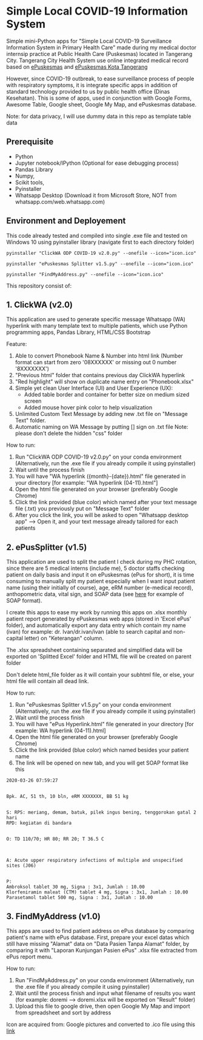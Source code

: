 # Simple Local COVID-19 Information System
Simple mini-Python apps for "Simple Local COVID-19 Surveillance Information System in Primary Health Care" made during my medical doctor internsip practice at Public Health Care (Puskesmas) located in Tangerang City. Tangerang City Health System use online integrated medical record based on [ePuskesmas](epuskesmas.id) and [ePuskesmas Kota Tangerang](https://kotatangerang.epuskesmas.id/)

However, since COVID-19 outbreak, to ease surveillance process of people with respiratory symptoms, it is integrate specific apps in addition of standard technology provided to us by public health office (Dinas Kesehatan). This is some of apps, used in conjunction with Google Forms, Awesome Table, Google sheet, Google My Map, and ePuskesmas database.

Note: for data privacy, I will use dummy data in this repo as template table data

## Prerequisite 
- Python
- Jupyter notebook/IPython (Optional for ease debugging process)
- Pandas Library 
- Numpy, 
- Scikit tools, 
- Pyinstaller
- Whatsapp Desktop (Download it from Microsoft Store, NOT from whatsapp.com/web.whatsapp.com)

## Environment and Deployement
This code already tested and compiled into single .exe file and tested on Windows 10 using pyinstaller library (navigate first to each directory folder)
```
pyinstaller "ClickWA ODP COVID-19 v2.0.py" --onefile --icon="icon.ico"
```
```
pyinstaller "ePuskesmas Splitter v1.5.py" --onefile --icon="icon.ico"
```
```
pyinstaller "FindMyAddress.py" --onefile --icon="icon.ico"
```

This repository consist of:
## 1. ClickWA (v2.0)
This application are used to generate specific message Whatsapp (WA) hyperlink with many template text to multiple patients, which use Python programming apps, Pandas Library, HTML/CSS Bootstrap

Feature:
1. Able to convert Phonebook Name & Number into html link (Number format can start from zero '08XXXXXX' or missing out 0 number '8XXXXXXX')
2. "Previous html" folder that contains previous day ClickWA hyperlink
3. "Red highlight" will show on duplicate name entry on "Phonebook.xlsx"
4. Simple yet clean User Interface (UI) and User Experience (UX):
	- Added table border and container for better size on medium sized screen
	- Added mouse hover pink color to help visualization
5. Unlimited Custom Text Message by adding new .txt file on "Message Text" folder.
6. Automatic naming on WA Message by putting [] sign on .txt file
Note: please don't delete the hidden "css" folder

How to run:
1. Run "ClickWA ODP COVID-19 v2.0.py" on your conda environment (Alternatively, run the .exe file if you already compile it using pyinstaller)
2. Wait until the process finish
3. You will have "WA hyperlink ({month}-{date}).html" file generated in your directory [for example: "WA hyperlink (04-11).html"]
4. Open the html file generated on your browser (preferably Google Chrome)
5. Click the link provided (blue color) which named after your text message file (.txt) you previously put on "Message Text" folder
6. After you click the link, you will be asked to open "Whatsapp desktop app" --> Open it, and your text message already tailored for each patients


## 2. ePusSplitter (v1.5)
This application are used to split the patient I check during my PHC rotation, since there are 5 medical interns (include me), 5 doctor staffs checking patient on daily basis and input it on ePuskesmas (ePus for short), it is time consuming to manually split my patient especially when I want input patient name (using their initially of course), age, eRM number (e-medical record), anthopometric data, vital sign, and SOAP data (see [here](https://www.google.com/url?sa=i&url=https%3A%2F%2Fmusculoskeletalkey.com%2Ftreatment-notes-and-progress-notes-using-a-modified-soap-format%2F&psig=AOvVaw0f6efYNtK5C_vn29sg1ysQ&ust=1587049489716000&source=images&cd=vfe&ved=0CAIQjRxqFwoTCJCh7Jna6ugCFQAAAAAdAAAAABAS) for example of SOAP format).

I create this apps to ease my work by running this apps on .xlsx monthly patient report generated by ePuskesmas web apps (stored in 'Excel ePus' folder), and automatically export any data entry which contain my name (ivan) for example: dr. Ivan/dr.ivan/ivan (able to search capital and non-capital letter) on "Keterangan" column.

The .xlsx spreadsheet containing separated and simplified data will be exported on 'Splitted Excel' folder and HTML file will be created on parent folder

Don't delete html_file folder as it will contain your subhtml file, or else, your html file will contain all dead link.


How to run:
1. Run "ePuskesmas Splitter v1.5.py" on your conda environment (Alternatively, run the .exe file if you already compile it using pyinstaller)
2. Wait until the process finish
3. You will have "ePus Hyperlink.html" file generated in your directory [for example: WA hyperlink (04-11).html]
4. Open the html file generated on your browser (preferably Google Chrome)
5. Click the link provided (blue color) which named besides your patient name 
6. The link will be opened on new tab, and you will get SOAP format like this

```
2020-03-26 07:59:27


Bpk. AC, 51 th, 10 bln, eRM XXXXXXX, BB 51 kg


S: RPS: meriang, demam, batuk, pilek ingus bening, tenggorokan gatal 2 hari
RPD: kegiatan di bandara


O: TD 110/70; HR 80; RR 20; T 36.5 C



A: Acute upper respiratory infections of multiple and unspecified sites (J06)


P:
Ambroksol tablet 30 mg, Signa : 3x1, Jumlah : 10.00
Klorfeniramin maleat (CTM) tablet 4 mg, Signa : 3x1, Jumlah : 10.00
Parasetamol tablet 500 mg, Signa : 3x1, Jumlah : 10.00
```


## 3. FindMyAddress (v1.0)
This apps are used to find patient address on ePus database by comparing patient's name with ePus database. First, prepare your excel datas which  still have missing "Alamat" data on "Data Pasien Tanpa Alamat" folder, by comparing it with "Laporan Kunjungan Pasien ePus" .xlsx file extracted from ePus report menu.

How to run:
1. Run "FindMyAddress.py" on your conda environment (Alternatively, run the .exe file if you already compile it using pyinstaller)
2. Wait until the process finish and input what filename of results you want (for example: doremi --> doremi.xlsx will be exported on "Result" folder)
3. Upload this file to google drive, then open Google My Map and import from spreadsheet and sort by address


Icon are acquired from: Google pictures and converted to .ico file using this [link](https://icoconvert.com/)
